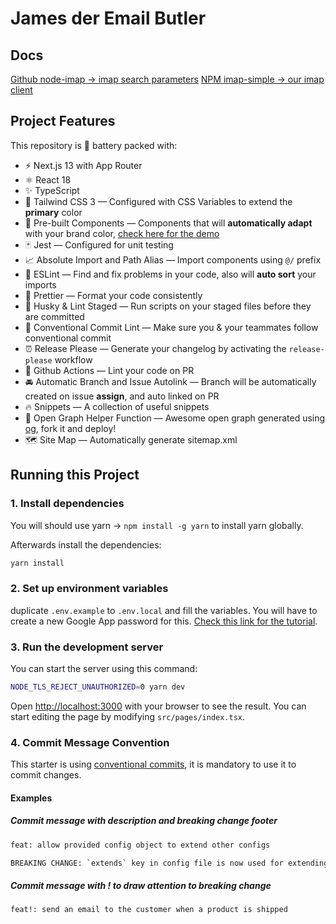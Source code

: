# James der Email Butler

## Docs

[Github node-imap -> imap search parameters](https://github.com/mscdex/node-imap)
[NPM imap-simple -> our imap client](https://www.npmjs.com/package/imap-simple)

## Project Features

This repository is 🔋 battery packed with:

- ⚡️ Next.js 13 with App Router
- ⚛️ React 18
- ✨ TypeScript
- 💨 Tailwind CSS 3 — Configured with CSS Variables to extend the **primary** color
- 💎 Pre-built Components — Components that will **automatically adapt** with your brand color, [check here for the demo](https://tsnext-tw.thcl.dev/components)
- 🃏 Jest — Configured for unit testing
- 📈 Absolute Import and Path Alias — Import components using `@/` prefix
- 📏 ESLint — Find and fix problems in your code, also will **auto sort** your imports
- 💖 Prettier — Format your code consistently
- 🐶 Husky & Lint Staged — Run scripts on your staged files before they are committed
- 🤖 Conventional Commit Lint — Make sure you & your teammates follow conventional commit
- ⏰ Release Please — Generate your changelog by activating the `release-please` workflow
- 👷 Github Actions — Lint your code on PR
- 🚘 Automatic Branch and Issue Autolink — Branch will be automatically created on issue **assign**, and auto linked on PR
- 🔥 Snippets — A collection of useful snippets
- 👀 Open Graph Helper Function — Awesome open graph generated using [og](https://github.com/theodorusclarence/og), fork it and deploy!
- 🗺 Site Map — Automatically generate sitemap.xml

## Running this Project

### 1. Install dependencies

You will should use yarn -> `npm install -g yarn` to install yarn globally.

Afterwards install the dependencies:

```bash
yarn install
```

### 2. Set up environment variables

duplicate `.env.example` to `.env.local` and fill the variables. You will have to create a new Google App password for this. [Check this link for the tutorial](https://support.google.com/accounts/answer/185833?hl=en#app-passwords).

### 3. Run the development server

You can start the server using this command:

```bash
NODE_TLS_REJECT_UNAUTHORIZED=0 yarn dev
```

Open [http://localhost:3000](http://localhost:3000) with your browser to see the result. You can start editing the page by modifying `src/pages/index.tsx`.

### 4. Commit Message Convention

This starter is using [conventional commits](https://www.conventionalcommits.org/en/v1.0.0/), it is mandatory to use it to commit changes.

#### Examples

##### Commit message with description and breaking change footer

```bash
feat: allow provided config object to extend other configs

BREAKING CHANGE: `extends` key in config file is now used for extending other config files
```

##### Commit message with ! to draw attention to breaking change

```bash
feat!: send an email to the customer when a product is shipped
```
